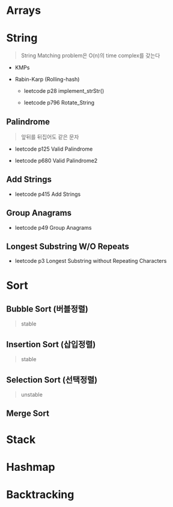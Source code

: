 # Arrays
# String
> String Matching problem은 O(n)의 time complex를 갖는다

- KMPs

- Rabin-Karp (Rolling-hash)
  - leetcode p28 implement_strStr()

  - leetcode p796 Rotate_String

## Palindrome
  > 앞뒤를 뒤집어도 같은 문자
- leetcode p125 Valid Palindrome
  
- leetcode p680 Valid Palindrome2

## Add Strings

- leetcode p415 Add Strings

## Group Anagrams

- leetcode p49 Group Anagrams

## Longest Substring W/O Repeats

- leetcode p3 Longest Substring without Repeating Characters

# Sort

## Bubble Sort (버블정렬)
  > stable

## Insertion Sort (삽입정렬)
  > stable

## Selection Sort (선택정렬)
  > unstable

## Merge Sort

# Stack
# Hashmap
# Backtracking
